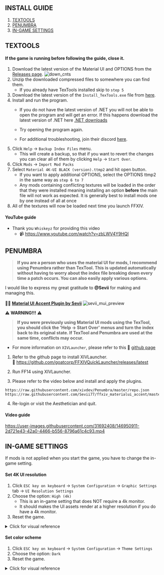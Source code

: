 ## INSTALL GUIDE
1. [TEXTOOLS](#textools)
2. [PENUMBRA](#penumbra)
3. [IN-GAME SETTINGS](#in-game-settings)

## TEXTOOLS
#### If the game is running before following the guide, close it.
1. Download the latest version of the Material UI and OPTIONS from the [Releases page](https://github.com/skotlex/ffxiv-material-ui/releases/latest).
![down_cnts](ModPacks/Resources/Preview/down_cnts.png)
2. Unzip the downloaded compressed files to somewhere you can find them.  
    - If you already have TexTools installed skip to `step 5`
3. Download the latest version of the `Install_TexTools.exe` file from [here](https://github.com/TexTools/FFXIV_TexTools_UI/releases/latest).
4. Install and run the program.
    - If you do not have the latest version of .NET you will not be able to open the program and will get an error. If this happens download the latest version of .NET here  [.NET downloads](https://dotnet.microsoft.com/download/dotnet/5.0/runtime)

    - Try opening the program again.
    - For additional troubleshooting, join their discord [here](https://discord.gg/ffxivtextools).
5. Click `Help` → `Backup Index Files` menu.
    - This will create a backup, so that if you want to revert the changes you can clear all of them by clicking `Help` → `Start Over`.
6. Click `Mods` → `Import Mod Packs`
7. Select `Material 4K-UI BLACK (version).ttmp2` and hit open button.
    - If you want to apply additional OPTIONS, select the OPTIONS ttmp2 in the same way as `step 6 to 7`
    - Any mods containing conflicting textures will be loaded in the order that they were installed meaning installing an option __before__ the main file will not work as expected. It is generally best to install mods one by one instead of all at once
8. All of the textures will now be loaded next time you launch FFXIV.

#### YouTube guide
- Thank you `Whiskeyz` for providing this video
  - 📹 https://www.youtube.com/watch?v=zbLWV4Y9HQI

## PENUMBRA
>**If you are a person who uses the material UI for mods, I recommend using Penumbra rather than TexTool. This is updated automatically without having to worry about the index file breaking down every time a patch occurs. You can also easily apply various options.**

I would like to express my great gratitude to __@Sevii__ for making and managing this.\
\
📌🔗 **[Material UI Accent Plugin by Sevii](https://github.com/Sevii77/ffxiv_materialui_accent)**
![sevii_mui_preview](https://user-images.githubusercontent.com/31692408/146949022-9e13d6b8-b4f6-44aa-bebb-365db16e7d25.png)

⚠️ **WARNING!!!** ⚠️
>**If you were previously using Material UI mods using the TexTool, you should click the 'Help → Start Over' menus and turn the index back to its original state. If TexTool and Penumbra are used at the same time, conflicts may occur.**

- For more information on `XIVLauncher`, please refer to this 🔗 [github page](https://goatcorp.github.io/faq/)

1. Refer to the github page to install XIVLauncher.\
🔗 https://github.com/goatcorp/FFXIVQuickLauncher/releases/latest

2. Run FF14 using XIVLauncher.

3. Please refer to the video below and install and apply the plugins.
```
https://raw.githubusercontent.com/xivdev/Penumbra/master/repo.json
https://raw.githubusercontent.com/Sevii77/ffxiv_materialui_accent/master/repo.json
```

4. Re-login or visit the Aesthetician and quit.

#### Video guide
https://user-images.githubusercontent.com/31692408/146950911-2d721e43-42a0-4466-b556-8796a61c4c93.mp4

## IN-GAME SETTINGS
If mods is not applied when you start the game, you have to change the in-game setting.
#### Set 4K UI resolution
1. Click `ESC key on keyboard` → `System Configuration` → `Graphic Settings` tab → `UI Resolution Settings`
2. Choose the option: `High (4k)`
    - This is an in-game setting that does NOT require a 4k monitor.
    - It should makes the UI assets render at a higher resolution if you do have a 4k monitor.
3. Reset the game.

<details><summary>Click for visual reference</summary>

![guide1](ModPacks/Resources/Preview/guide1.png)

</details>

#### Set color scheme
1. Click `ESC key on keyboard` → `System Configuration` → `Theme Settings`
2. Choose the option: `Dark`
3. Reset the game.

<details>
<summary>Click for visual reference</summary>

![guide2](ModPacks/Resources/Preview/guide2.png)

</details>
